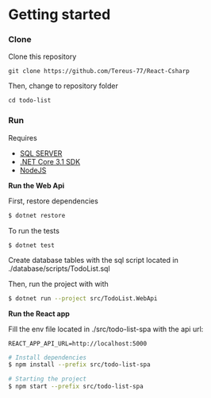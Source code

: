 # Getting started

### Clone

Clone this repository

```
git clone https://github.com/Tereus-77/React-Csharp
```

Then, change to repository folder

```
cd todo-list
```

### Run

Requires

-   [SQL SERVER](https://www.microsoft.com/en-us/sql-server/sql-server-downloads)
-   [.NET Core 3.1 SDK](https://dotnet.microsoft.com/download)
-   [NodeJS](https://nodejs.org/en/)

**Run the Web Api**

First, restore dependencies

```bash
$ dotnet restore
```

To run the tests

```
$ dotnet test
```

Create database tables with the sql script located in ./database/scripts/TodoList.sql

Then, run the project with with

```bash
$ dotnet run --project src/TodoList.WebApi
```

**Run the React app**

Fill the env file located in ./src/todo-list-spa with the api url:

```
REACT_APP_API_URL=http://localhost:5000
```

```bash
# Install dependencies
$ npm install --prefix src/todo-list-spa

# Starting the project
$ npm start --prefix src/todo-list-spa
```
